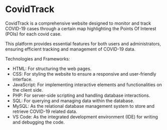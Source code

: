 # CovidTrack
CovidTrack is a comprehensive website designed to monitor and track COVID-19 cases through a certain map highlighting the Points Of Interest (POIs) for each covid case. 

This platform provides essential features for both users and administrators, ensuring efficient tracking and management of COVID-19 data.

Technologies and Frameworks:
* HTML: For structuring the web pages.
* CSS: For styling the website to ensure a responsive and user-friendly interface.
* JavaScript: For implementing interactive elements and functionalities on the client side.
* PHP: For server-side scripting and handling database interactions.
* SQL: For querying and managing data within the database.
* MySQL: As the relational database management system to store and retrieve COVID-19 related data.
* VS Code: As the integrated development environment (IDE) for writing and debugging the code.
